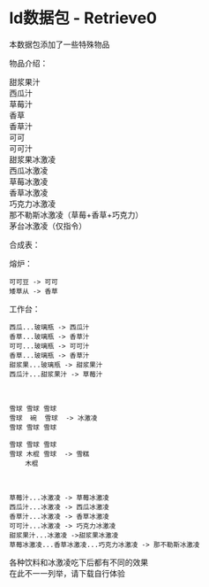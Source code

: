 # ld数据包 - Retrieve0
本数据包添加了一些特殊物品

物品介绍：

甜浆果汁  
西瓜汁  
草莓汁  
香草  
香草汁  
可可  
可可汁  
甜浆果冰激凌  
西瓜冰激凌  
草莓冰激凌  
香草冰激凌  
巧克力冰激凌  
那不勒斯冰激凌（草莓+香草+巧克力）  
茅台冰激凌（仅指令）  

合成表：  

熔炉：

    可可豆 -> 可可  
    矮草从 -> 香草

工作台：

    西瓜...玻璃瓶 -> 西瓜汁
    香草...玻璃瓶 -> 香草汁
    可可...玻璃瓶 -> 可可汁
    香草...玻璃瓶 -> 香草汁
    甜浆果...玻璃瓶 -> 甜浆果汁
    西瓜汁...甜浆果汁 -> 草莓汁

<br>

    雪球 雪球 雪球
    雪球  碗  雪球  -> 冰激凌
    雪球 雪球 雪球

    雪球 雪球 雪球
    雪球 木棍 雪球  -> 雪糕
        木棍    

<br>

    草莓汁...冰激凌 -> 草莓冰激凌
    西瓜汁...冰激凌 -> 西瓜冰激凌
    香草汁...冰激凌 -> 香草冰激凌
    可可汁...冰激凌 -> 巧克力冰激凌
    甜浆果汁...冰激凌 ->甜浆果冰激凌
    草莓冰激凌...香草冰激凌...巧克力冰激凌 -> 那不勒斯冰激凌

各种饮料和冰激凌吃下后都有不同的效果  
在此不一一列举，请下载自行体验
